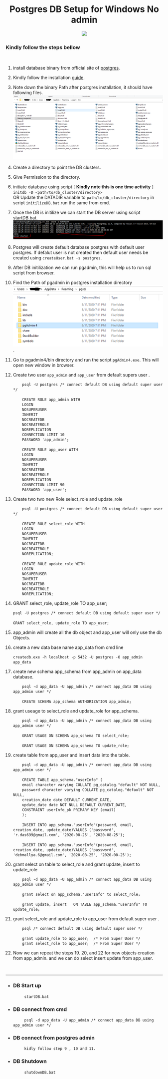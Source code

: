 # <center>Postgres DB Setup for Windows No admin
<p align="center">
    <img src='https://www.vectorlogo.zone/logos/postgresql/postgresql-ar21.svg' width='400'>
</p>

### Kindly follow the steps bellow
<br>

1.  install database binary from official site of [postgres](https://www.postgresql.org/download/).

2.  Kindly follow the installation [guide](https://www.postgresql.org/download/windows/).

3.  Note down the binary Path after postgres installation, it should have following files.
    ![pgsql bin path](./screenshot/bin.PNG)

4.  Create a directory to point the DB clusters. 

5.  Give Permission to the directory. 

6.  initiate  database using script [ **Kindly note this is one time activity** ] ```initdb -D <path/to/db_cluster/directory>```                   
                                    OR
    Update the DATADIR variable to  ```path/to/db_cluster/directory``` in script ```initilizeDB.bat```.run the same from cmd.

7.  Once the DB is initilize we can start the DB server using script startDB.bat.  
    ![pgsql bin path](./screenshot/dbstart.PNG)

8.  Postgres will create default database postgres with default user postgres. If defalut user is not created then default user needs be created using ```createUser.bat -s postgres```.   

9.  After DB initilization we can run pgadmin, this will help us to run sql script from browser.

10. Find the Path of pgadmin in postgres installation directory 
    ![pgsql installation path](./screenshot/installation.PNG).

11. Go to pgadmin4/bin directory and run the script ```pgAdmin4.exe```. This will open new window in browser.

12. Create two user ```app_admin``` and ```app_user``` from default supers user .
    ```
        psql -U postgres /* connect default DB using default super user */ 

        CREATE ROLE app_admin WITH
        LOGIN
        NOSUPERUSER
        INHERIT
        NOCREATEDB
        NOCREATEROLE
        NOREPLICATION
        CONNECTION LIMIT 10
        PASSWORD 'app_admin';
        
        CREATE ROLE app_user WITH
        LOGIN
        NOSUPERUSER
        INHERIT
        NOCREATEDB
        NOCREATEROLE
        NOREPLICATION
        CONNECTION LIMIT 90
        PASSWORD 'app_user';
    ```

13. Create two two new Role select_role and update_role     
    ```
        psql -U postgres /* connect default DB using default super user */

        CREATE ROLE select_role WITH
        LOGIN
        NOSUPERUSER
        INHERIT
        NOCREATEDB
        NOCREATEROLE
        NOREPLICATION;

        CREATE ROLE update_role WITH
        LOGIN
        NOSUPERUSER
        INHERIT
        NOCREATEDB
        NOCREATEROLE
        NOREPLICATION;
    ```

14. GRANT select_role, update_role TO app_user; 
    ``` 
    psql -U postgres /* connect default DB using default super user */

    GRANT select_role, update_role TO app_user;
    ```

15. app_admin will create all the db object and app_user will only use the db Objects.

16. create a new data base name app_data from cmd line 
    ```
    createdb.exe -h localhost -p 5432 -U postgres -O app_admin  app_data
    ```

17. create new schema app_schema from  app_admin on app_data database.
    ```
        psql -d app_data -U app_admin /* connect app_data DB using app_admin user */

        CREATE SCHEMA app_schema AUTHORIZATION app_admin;
    ```

18. grant useage to select_role and update_role for app_schema.
    ```
        psql -d app_data -U app_admin /* connect app_data DB using app_admin user */

        GRANT USAGE ON SCHEMA app_schema TO select_role;

        GRANT USAGE ON SCHEMA app_schema TO update_role;
    ```

19. create table from app_user and insert data into the table.

    ```
        psql -d app_data -U app_admin /* connect app_data DB using app_admin user */

        CREATE TABLE app_schema."userInfo" (
        email character varying COLLATE pg_catalog."default" NOT NULL,
        password character varying COLLATE pg_catalog."default" NOT NULL,
        creation_date date DEFAULT CURRENT_DATE,
        update_date date NOT NULL DEFAULT CURRENT_DATE,
        CONSTRAINT userInfo_pk PRIMARY KEY (email)
        );

        INSERT INTO app_schema."userInfo"(password, email, creation_date, update_date)VALUES ('password', 'r.das699@gmail.com', '2020-08-25', '2020-08-25');

        INSERT INTO app_schema."userInfo"(password, email, creation_date, update_date)VALUES ('password', 'debmallya.6@gmail.com', '2020-08-25', '2020-08-25');

    ```

20. grant select on table to select_role and grant update, insert to update_role
    ```
        psql -d app_data -U app_admin /* connect app_data DB using app_admin user */

        grant select on app_schema."userInfo" to select_role;

        grant update, insert   ON TABLE app_schema."userInfo" TO update_role;
    ``` 

21. grant select_role and update_role to app_user from default super user       .
    ```
        psql /* connect default DB using default super user */

        grant update_role to app_user;  /* From Super User */
        grant select_role to app_user;  /* From Super User */
    ```

22. Now we can repeat the steps 19. 20, and 22 for new objects creation from app_admin. and we can do select insert update from app_user.

<br>


---

*  ### DB Start up ### 
   ```
        startDB.bat
   ``` 

*  ### DB connect from cmd ### 
   ```
        psql -d app_data -U app_admin /* connect app_data DB using app_admin user */
   ```    

*  ### DB connect from postgres admin  ###
   ```
        kidly follow step 9 , 10 and 11.
   ```

*  ### DB Shutdown ### 
   ```
        shutdownDB.bat
   ``` 